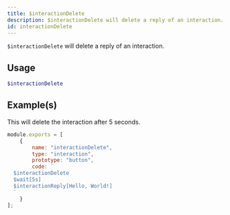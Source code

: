 ```yaml
---
title: $interactionDelete
description: $interactionDelete will delete a reply of an interaction.
id: interactionDelete
---
```


`$interactionDelete` will delete a reply of an interaction.

## Usage

```php
$interactionDelete
```

## Example(s)

This will delete the interaction after 5 seconds.

```javascript
module.exports = [
    {
        name: "interactionDelete",
        type: "interaction",
        prototype: "button",
        code: `
  $interactionDelete
  $wait[5s]
  $interactionReply[Hello, World!]
  `
    }
];
```
